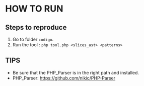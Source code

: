 # HOW TO RUN

## Steps to reproduce

1. Go to folder `codigo`.
2. Run the tool : `php tool.php <slices_ast> <patterns>`

## TIPS
- Be sure that the PHP_Parser is in the right path and installed.
- PHP_Parser: https://github.com/nikic/PHP-Parser

